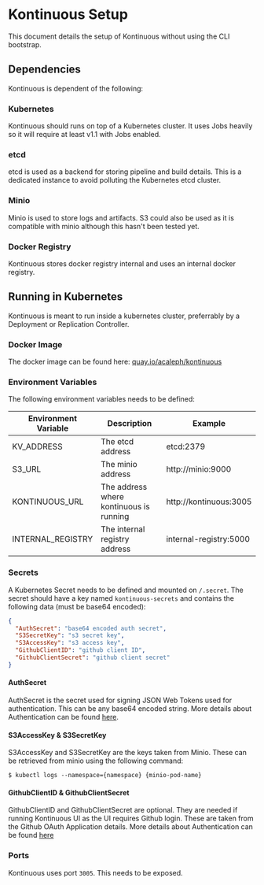 Kontinuous Setup
================

This document details the setup of Kontinuous without using the CLI bootstrap. 

## Dependencies

Kontinuous is dependent of the following:

### Kubernetes

Kontinuous should runs on top of a Kubernetes cluster. It uses Jobs heavily so it will require  at least v1.1 with Jobs enabled.

### etcd

etcd is used as a backend for storing pipeline and build details. This is a dedicated instance  to avoid polluting the Kubernetes etcd cluster.

### Minio

Minio is used to store logs and artifacts. S3 could also be used as it is compatible with minio although this hasn't been tested yet.

### Docker Registry

Kontinuous stores docker registry internal and uses an internal docker registry.

## Running in Kubernetes

Kontinuous is meant to run inside a kubernetes cluster, preferrably by a Deployment or Replication Controller.

### Docker Image

The docker image can be found here: [quay.io/acaleph/kontinuous](https://quay.io/acaleph/kontinuous)

### Environment Variables

The following environment variables needs to be defined:

| Environment Variable | Description                             | Example                |
|----------------------|-----------------------------------------|------------------------|
| KV_ADDRESS           | The etcd address                        | etcd:2379              |
| S3_URL               | The minio address                       | http://minio:9000      |
| KONTINUOUS_URL       | The address where kontinuous is running | http://kontinuous:3005 |
| INTERNAL_REGISTRY    | The internal registry address           | internal-registry:5000 |

### Secrets

A Kubernetes Secret needs to be defined and mounted on `/.secret`. The secret should have a key named `kontinuous-secrets` and contains the following data (must be base64 encoded):

```json
{
  "AuthSecret": "base64 encoded auth secret",
  "S3SecretKey": "s3 secret key",
  "S3AccessKey": "s3 access key",
  "GithubClientID": "github client ID",
  "GithubClientSecret": "github client secret"
}
```

#### AuthSecret

AuthSecret is the secret used for signing JSON Web Tokens used for authentication. This can be any base64 encoded string. More details about Authentication can be found [here](docs/api.md).

#### S3AccessKey & S3SecretKey

S3AccessKey and S3SecretKey are the keys taken from Minio. These can be retrieved from minio using the following command:

```
$ kubectl logs --namespace={namespace} {minio-pod-name}
```

#### GithubClientID & GithubClientSecret

GithubClientID and GithubClientSecret are optional. They are needed if running Kontinuous UI as the UI requires Github login. These are taken from the Github OAuth Application details. More details about Authentication can be found [here](docs/api.md)

### Ports

Kontinuous uses port `3005`. This needs to be exposed.

